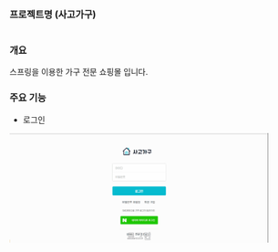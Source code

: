 ### 프로젝트명 (사고가구) 
#
### 개요
스프링을 이용한 가구 전문 쇼핑몰 입니다. 


### 주요 기능
* 로그인

<img src="https://github.com/ajajee/SAGOGAGU/blob/3de71433d782eeca8d7b78bc448a21197c25331a/ii.gif" style="width: 90%">
